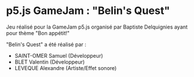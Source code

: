 # p5.js GameJam : "Belin's Quest"

Jeu réalisé pour la GameJam p5.js organisé par Baptiste Delquignies ayant pour thème "Bon appétit!"

"Belin's Quest" a été réalisé par :
- SAINT-OMER Samuel (Développeur)
- BLET Valentin (Développeur)
- LEVEQUE Alexandre (Artiste/Effet sonore)
